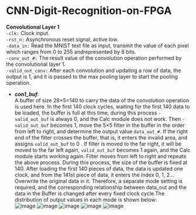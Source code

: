 # CNN-Digit-Recognition-on-FPGA
**Convolutional Layer 1**  
`-clk:` Clock input.  
`-rst_n:` Asynchronous reset signal, active low.  
`-data_in:` Read the MNIST text file as input, transmit the value of each pixel which ranges from 0 to 255 andrepresented by 8 bits.  
`-conv_out_#:` The result value of the convolution operation performed by the convolutional layer 1.  
`-valid_out_conv:` After each convolution and updating a row of data, the output is 1, and it is passed to the max pooling layer to start the pooling operation.  
  * **_con1_buf_**:  
    A buffer of size 28×5=140 to carry the data of the convolution operation is used here. In the first 140 clock cycles, waiting for the first 140 data to be loaded, the buffer is full at this time, during this process `-valid_out_buf` is always 0, and the Calc module does not work. Then `-valid_out_buf` becomes 1, move the 5×5 filter in the buffer in the order from left to right, and determine the output value `data_out_#`. If the right end of the filter crosses the buffer, that is, it enters the invalid area, and assigns `valid_out_buf` to 0 . If filter is moved to the far right, it will be moved to the far left again, `valid_out_buf` becomes 1 again, and the Calc module starts working again. Filter moves from left to right and repeats the above process. During this process, the size of the buffer is fixed at 140. After loading the first 140 pieces of data, the data is updated one clock, and from the 141st piece of data, it enters the index 0, 1, 2... Overwrite the original data in it. Therefore, a separate mode setting is required, and the corresponding relationship between data_out and the data in the Buffer is changed after every fixed clock cycle.The distribution of output values in each mode is shown below:     
  ![image](https://user-images.githubusercontent.com/114987225/196122331-b5987db3-b380-4521-adab-46e2bf88e8a0.png)
  ![image](https://user-images.githubusercontent.com/114987225/196122359-acab712a-b702-470f-8425-f10310ff344f.png)
  ![image](https://user-images.githubusercontent.com/114987225/196122373-aa2aed26-59cb-4b1f-8497-d74ffcc2043e.png)
  ![image](https://user-images.githubusercontent.com/114987225/196122386-935e56c1-96af-4ed6-8889-e55ca820853e.png)
  ![image](https://user-images.githubusercontent.com/114987225/196122412-76ff0154-02db-4937-b13d-5d4ca17f84b8.png)






